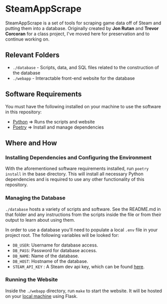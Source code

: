 # SteamAppScrape  
SteamAppScrape is a set of tools for scraping game data off of Steam and putting them into a database.
Originally created by **Jon Rutan** and **Trevor Corcoran** for a class project, I've moved here for preservation and to continue working on.

## Relevant Folders  
* `./database` - Scripts, data, and SQL files related to the construction of the database
* `./webapp` - Interactable front-end website for the database

## Software Requirements
You must have the following installed on your machine to use the software in this repository: 
* [Python](https://www.python.org/) => Runs the scripts and website
* [Poetry](https://python-poetry.org/) => Install and manage dependencies

## Where and How

### Installing Dependencies and Configuring the Environment
With the aforementioned software requirements installed, run `poetry install` in the base directory.
This will install all necessary Python dependencies and is required to use any other functionality of this repository.

### Managing the Database
`./database` hosts a variety of scripts and software. See the README.md in that folder and any instructions from the
scripts inside the file or from their output to learn about using them.
  
In order to use a database you'll need to populate a local `.env` file in your project root. The following variables will be looked for:  
- `DB_USER`: Username for database access.  
- `DB_PASS`: Password for database access.  
- `DB_NAME`: Name of the database.  
- `DB_HOST`: Hostname of the database.  
- `STEAM_API_KEY` : A Steam dev api key, which can be found [here](https://steamcommunity.com/dev).  

### Running the Website
Inside the `./webapp` directory, run `make` to start the website.
It will be hosted on your [local machine](http://localhost:5000) using Flask.

